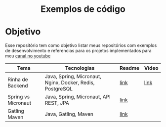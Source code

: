 <h1 align="center" > Exemplos de código </h1>

# Objetivo

Esse repositório tem como objetivo listar meus repositórios com exemplos de desenvolvimento e referencias para os
projetos implementados para meu [canal no youtube](https://www.youtube.com/@Devertelo)

| Tema                | Tecnologias                                               | Readme                           | Vídeo                                               |
|---------------------|-----------------------------------------------------------|----------------------------------|-----------------------------------------------------| 
| Rinha de Backend    | Java, Spring, Micronaut, Nginx, Docker, Redis, PostgreSQL | [link](java/rinha-backend)       | [link](https://www.youtube.com/watch?v=2M-mYZD05S0) |
| Spring vs Micronaut | Java, Spring, Micronaut, API REST, JPA                    | [link](java/spring-vs-micronaut) |                                                     |
| Gatling Maven       | Java, Gatling, Maven             | [link](java/java-maven-gatling)  |                                                     |
